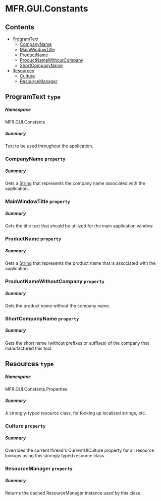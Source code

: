 <a name='assembly'></a>
# MFR.GUI.Constants

## Contents

- [ProgramText](#T-MFR-GUI-Constants-ProgramText 'MFR.GUI.Constants.ProgramText')
  - [CompanyName](#P-MFR-GUI-Constants-ProgramText-CompanyName 'MFR.GUI.Constants.ProgramText.CompanyName')
  - [MainWindowTitle](#P-MFR-GUI-Constants-ProgramText-MainWindowTitle 'MFR.GUI.Constants.ProgramText.MainWindowTitle')
  - [ProductName](#P-MFR-GUI-Constants-ProgramText-ProductName 'MFR.GUI.Constants.ProgramText.ProductName')
  - [ProductNameWithoutCompany](#P-MFR-GUI-Constants-ProgramText-ProductNameWithoutCompany 'MFR.GUI.Constants.ProgramText.ProductNameWithoutCompany')
  - [ShortCompanyName](#P-MFR-GUI-Constants-ProgramText-ShortCompanyName 'MFR.GUI.Constants.ProgramText.ShortCompanyName')
- [Resources](#T-MFR-GUI-Constants-Properties-Resources 'MFR.GUI.Constants.Properties.Resources')
  - [Culture](#P-MFR-GUI-Constants-Properties-Resources-Culture 'MFR.GUI.Constants.Properties.Resources.Culture')
  - [ResourceManager](#P-MFR-GUI-Constants-Properties-Resources-ResourceManager 'MFR.GUI.Constants.Properties.Resources.ResourceManager')

<a name='T-MFR-GUI-Constants-ProgramText'></a>
## ProgramText `type`

##### Namespace

MFR.GUI.Constants

##### Summary

Text to be used throughout the application.

<a name='P-MFR-GUI-Constants-ProgramText-CompanyName'></a>
### CompanyName `property`

##### Summary

Gets a [String](http://msdn.microsoft.com/query/dev14.query?appId=Dev14IDEF1&l=EN-US&k=k:System.String 'System.String') that represents the company name
associated with the application.

<a name='P-MFR-GUI-Constants-ProgramText-MainWindowTitle'></a>
### MainWindowTitle `property`

##### Summary

Gets the title text that should be utilized for the main application window.

<a name='P-MFR-GUI-Constants-ProgramText-ProductName'></a>
### ProductName `property`

##### Summary

Gets a [String](http://msdn.microsoft.com/query/dev14.query?appId=Dev14IDEF1&l=EN-US&k=k:System.String 'System.String') that represents the product name that is
associated with the application.

<a name='P-MFR-GUI-Constants-ProgramText-ProductNameWithoutCompany'></a>
### ProductNameWithoutCompany `property`

##### Summary

Gets the product name without the company name.

<a name='P-MFR-GUI-Constants-ProgramText-ShortCompanyName'></a>
### ShortCompanyName `property`

##### Summary

Gets the short name (without prefixes or suffixes) of the company
that manufactured this tool.

<a name='T-MFR-GUI-Constants-Properties-Resources'></a>
## Resources `type`

##### Namespace

MFR.GUI.Constants.Properties

##### Summary

A strongly-typed resource class, for looking up localized strings, etc.

<a name='P-MFR-GUI-Constants-Properties-Resources-Culture'></a>
### Culture `property`

##### Summary

Overrides the current thread's CurrentUICulture property for all
  resource lookups using this strongly typed resource class.

<a name='P-MFR-GUI-Constants-Properties-Resources-ResourceManager'></a>
### ResourceManager `property`

##### Summary

Returns the cached ResourceManager instance used by this class.
